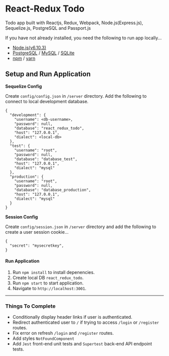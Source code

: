 # React-Redux Todo

Todo app built with Reactjs, Redux, Webpack, Node.js(Express.js), Sequelize.js, PostgreSQL and Passport.js

If you have not already installed, you need the following to run app locally...

  * [Node.js(v6.10.3)](https://nodejs.org/en/)
  * [PostgreSQL](https://www.postgresql.org/) / [MySQL](https://www.mysql.com/) / [SQLite](https://www.sqlite.org/)
  * [npm](https://www.npmjs.com/) / [yarn](https://yarnpkg.com/en/)

## Setup and Run Application

**Sequelize Config**

Create `config/config.json` in `/server` directory. Add the following to connect to local development database.

```
{
  "development": {
    "username": <db-username>,
    "password": null,
    "database": "react_redux_todo",
    "host": "127.0.0.1",
    "dialect": <local-db>
  },
  "test": {
    "username": "root",
    "password": null,
    "database": "database_test",
    "host": "127.0.0.1",
    "dialect": "mysql"
  },
  "production": {
    "username": "root",
    "password": null,
    "database": "database_production",
    "host": "127.0.0.1",
    "dialect": "mysql"
  }
}
```

**Session Config**

Create `config/session.json` in `/server` directory and add the following to create a user session cookie...

```
{
  "secret": "mysecretkey",
}
```

#### Run Application

1. Run `npm install` to install depenencies.
2. Create local DB `react_redux_todo`.
3. Run `npm start` to start application.
4. Navigate to `http://localhost:3001`.

---

### Things To Complete

* Conditionally display header links if user is authenticated.
* Redirect authenticated user to `/` if trying to access `/login` or `/register` routes.
* Fix error on refresh `/login` and `/register` routes.
* Add styles `NotFoundComponent`
* Add `Jest` front-end unit tests and `Supertest` back-end API endpoint tests.


